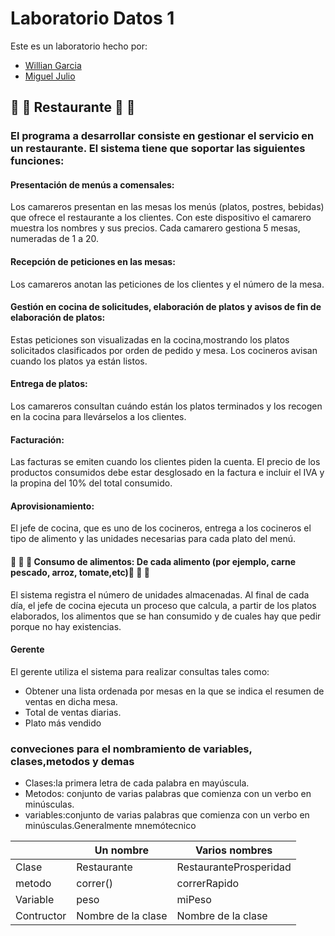 # Laboratorio Datos 1 
Este es un laboratorio hecho por:
- [Willian Garcia](https://github.com/wgarcia1309)
- [Miguel Julio](https://github.com/mjulioa)

## :meat_on_bone: :poultry_leg: Restaurante :poultry_leg: :meat_on_bone:
### El programa a desarrollar consiste en gestionar el servicio en un restaurante. El sistema tiene que soportar las siguientes funciones:
#### Presentación de menús a comensales:
Los camareros presentan en las mesas los menús (platos, postres, bebidas) que ofrece el restaurante a los clientes.
Con este dispositivo el camarero muestra los nombres y sus precios. Cada camarero
gestiona 5 mesas, numeradas de 1 a 20.
####  Recepción de peticiones en las mesas:
Los camareros anotan las peticiones de los clientes y el número de la mesa.
#### Gestión en cocina de solicitudes, elaboración de platos y avisos de fin de elaboración de platos:
Estas peticiones son visualizadas en la cocina,mostrando los platos solicitados clasificados por orden de pedido y mesa. Los cocineros avisan cuando los platos ya están listos.
####  Entrega de platos:
Los camareros consultan cuándo están los platos terminados y los recogen en la cocina para llevárselos a los clientes.
####  Facturación:
Las facturas se emiten cuando los clientes piden la cuenta. El precio de los productos consumidos debe estar desglosado en la factura e incluir el IVA y la propina del 10% del total consumido.
#### Aprovisionamiento:
El jefe de cocina, que es uno de los cocineros, entrega a los cocineros el tipo de alimento y las unidades necesarias para cada plato del menú.
#### :apple: :rice: :egg: Consumo de alimentos: De cada alimento (por ejemplo, carne pescado, arroz, tomate,etc):egg: :rice: :apple: 
El sistema registra el número de unidades almacenadas. Al final de cada día, el jefe de cocina ejecuta un proceso que calcula, a partir de los platos elaborados, los alimentos que se han consumido y de cuales hay que pedir porque no hay existencias.
#### Gerente
El gerente utiliza el sistema para realizar consultas tales como: 
- Obtener una lista ordenada por mesas en la que se indica el resumen de ventas en dicha mesa.
- Total de ventas diarias.
- Plato más vendido
### conveciones para el nombramiento de variables, clases,metodos y demas
- Clases:la primera letra de cada palabra en mayúscula.
- Metodos: conjunto de varias palabras que comienza con un verbo en minúsculas.
- variables:conjunto de varias palabras que comienza con un verbo en minúsculas.Generalmente  mnemótecnico

|  | Un nombre |Varios nombres|
| ------ | ------ | ------ |
| Clase | Restaurante|RestauranteProsperidad|
| metodo |correr() |correrRapido|
| Variable |peso|miPeso|
| Contructor |Nombre de la clase |Nombre de la clase|
